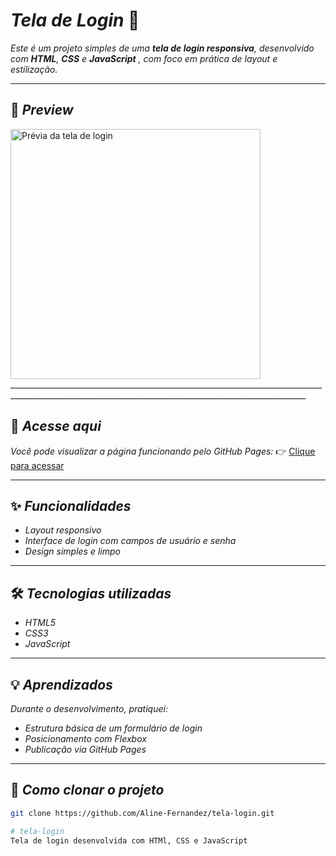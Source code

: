 # *Tela de Login* 🔐

*Este é um projeto simples de uma ***tela de login responsiva***, desenvolvido com **HTML**, **CSS** e **JavaScript** , com foco em prática de layout e estilização.*
___

## 📸 *Preview*

<img src="https://res.cloudinary.com/dja8qnot3/image/upload/v1752349637/Captura_de_tela_2025-07-12_164133_wj13ab.png" alt="Prévia da tela de login" width="400"/>
________________________________________________________________________________________________________________________________________________________

## 🔗 *Acesse aqui*

*Você pode visualizar a página funcionando pelo GitHub Pages:* 
👉 [Clique para acessar](https://aline-fernandez.github.io/tela-login/)
___

## ✨ *Funcionalidades*

- *Layout responsivo*
- *Interface de login com campos de usuário e senha*
- *Design simples e limpo*
___

## 🛠️ *Tecnologias utilizadas*

- *HTML5*
- *CSS3*
- *JavaScript*
___

## 💡 *Aprendizados*

*Durante o desenvolvimento, pratiquei:*
- *Estrutura básica de um formulário de login*
- *Posicionamento com Flexbox*
- *Publicação via GitHub Pages*
___

## 📂 *Como clonar o projeto*

```bash
git clone https://github.com/Aline-Fernandez/tela-login.git

# tela-login
Tela de login desenvolvida com HTMl, CSS e JavaScript
